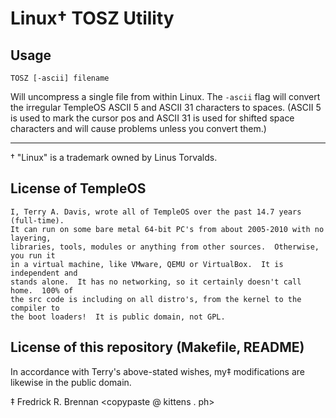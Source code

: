# Linux† TOSZ Utility

## Usage
```
TOSZ [-ascii] filename
```

Will uncompress a single file from within Linux.  The `-ascii` flag will convert 
the irregular TempleOS ASCII 5 and ASCII 31 characters to spaces.  (ASCII 5 is 
used to mark the cursor pos and ASCII 31 is used for shifted space characters 
and will cause problems unless you convert them.)

----
† "Linux" is a trademark owned by Linus Torvalds.

## License of TempleOS
```
I, Terry A. Davis, wrote all of TempleOS over the past 14.7 years (full-time).  
It can run on some bare metal 64-bit PC's from about 2005-2010 with no layering, 
libraries, tools, modules or anything from other sources.  Otherwise, you run it 
in a virtual machine, like VMware, QEMU or VirtualBox.  It is independent and 
stands alone.  It has no networking, so it certainly doesn't call home.  100% of 
the src code is including on all distro's, from the kernel to the compiler to 
the boot loaders!  It is public domain, not GPL.
```

## License of this repository (Makefile, README)
In accordance with Terry's above-stated wishes, my‡ modifications are likewise
in the public domain.

‡ Fredrick R. Brennan &lt;copypaste @ kittens . ph&gt;
